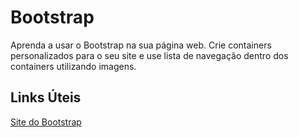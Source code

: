 # Bootstrap
Aprenda a usar o Bootstrap na sua página web. Crie containers personalizados para o seu site e 
use lista de navegação dentro dos containers utilizando imagens.

## Links Úteis
[Site do Bootstrap](https://getbootstrap.com.br)
